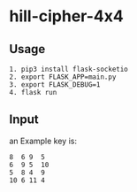 # hill-cipher-4x4

## Usage

```
1. pip3 install flask-socketio
2. export FLASK_APP=main.py
3. export FLASK_DEBUG=1
4. flask run
```
## Input

an Example key is:

```
8  6 9  5
6  9 5  10
5  8 4  9
10 6 11 4
```
